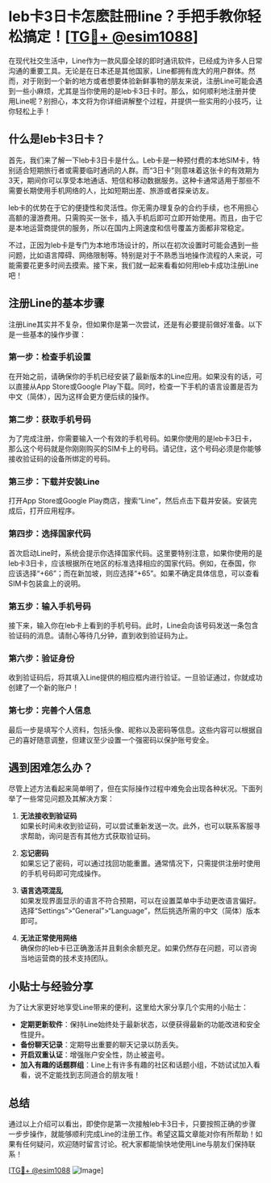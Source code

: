 # leb卡3日卡怎麽註冊line？手把手教你轻松搞定！[[TG💪+ @esim1088](https://t.me/s/esim1088)]

在现代社交生活中，Line作为一款风靡全球的即时通讯软件，已经成为许多人日常沟通的重要工具。无论是在日本还是其他国家，Line都拥有庞大的用户群体。然而，对于刚到一个新的地方或者想要体验新鲜事物的朋友来说，注册Line可能会遇到一些小麻烦，尤其是当你使用的是leb卡3日卡时。那么，如何顺利地注册并使用Line呢？别担心，本文将为你详细讲解整个过程，并提供一些实用的小技巧，让你轻松上手！

## 什么是leb卡3日卡？

首先，我们来了解一下leb卡3日卡是什么。Leb卡是一种预付费的本地SIM卡，特别适合短期旅行者或需要临时通讯的人群。而“3日卡”则意味着这张卡的有效期为3天，期间你可以享受本地通话、短信和移动数据服务。这种卡通常适用于那些不需要长期使用手机网络的人，比如短期出差、旅游或者探亲访友。

leb卡的优势在于它的便捷性和灵活性。你无需办理复杂的合约手续，也不用担心高额的漫游费用。只需购买一张卡，插入手机后即可立即开始使用。而且，由于它是本地运营商提供的服务，所以在国内上网速度和信号覆盖方面都非常稳定。

不过，正因为leb卡是专门为本地市场设计的，所以在初次设置时可能会遇到一些问题，比如语言障碍、网络限制等。特别是对于不熟悉当地操作流程的人来说，可能需要花更多时间去摸索。接下来，我们就一起来看看如何用leb卡成功注册Line吧！

## 注册Line的基本步骤

注册Line其实并不复杂，但如果你是第一次尝试，还是有必要提前做好准备。以下是一些基本的操作步骤：

### 第一步：检查手机设置
在开始之前，请确保你的手机已经安装了最新版本的Line应用。如果没有的话，可以直接从App Store或Google Play下载。同时，检查一下手机的语言设置是否为中文（简体），因为这样会更方便后续的操作。

### 第二步：获取手机号码
为了完成注册，你需要输入一个有效的手机号码。如果你使用的是leb卡3日卡，那么这个号码就是你刚刚购买的SIM卡上的号码。请记住，这个号码必须是你能够接收验证码的设备所绑定的号码。

### 第三步：下载并安装Line
打开App Store或Google Play商店，搜索“Line”，然后点击下载并安装。安装完成后，打开应用程序。

### 第四步：选择国家代码
首次启动Line时，系统会提示你选择国家代码。这里要特别注意，如果你使用的是leb卡3日卡，应该根据所在地区的标准选择相应的国家代码。例如，在泰国，你应该选择“+66”；而在新加坡，则应选择“+65”。如果不确定具体信息，可以查看SIM卡包装盒上的说明。

### 第五步：输入手机号码
接下来，输入你在leb卡上看到的手机号码。此时，Line会向该号码发送一条包含验证码的消息。请耐心等待几分钟，直到收到验证码为止。

### 第六步：验证身份
收到验证码后，将其填入Line提供的相应框内进行验证。一旦验证通过，你就成功创建了一个新的账户！

### 第七步：完善个人信息
最后一步是填写个人资料，包括头像、昵称以及密码等信息。这些内容可以根据自己的喜好随意调整，但建议至少设置一个强密码以保护账号安全。

## 遇到困难怎么办？

尽管上述方法看起来简单明了，但在实际操作过程中难免会出现各种状况。下面列举了一些常见问题及其解决方案：

1. **无法接收到验证码**  
   如果长时间未收到验证码，可以尝试重新发送一次。此外，也可以联系客服寻求帮助，询问是否有其他方式获取验证码。

2. **忘记密码**  
   如果忘记了密码，可以通过找回功能重置。通常情况下，只需提供注册时使用的手机号码即可完成操作。

3. **语言选项混乱**  
   如果发现界面显示的语言不符合预期，可以在设置菜单中手动更改语言偏好。选择“Settings”>“General”>“Language”，然后挑选所需的中文（简体）版本即可。

4. **无法正常使用网络**  
   确保你的leb卡已正确激活并且剩余余额充足。如果仍然存在问题，可以咨询当地运营商的技术支持团队。

## 小贴士与经验分享

为了让大家更好地享受Line带来的便利，这里给大家分享几个实用的小贴士：

- **定期更新软件**：保持Line始终处于最新状态，以便获得最新的功能改进和安全性提升。
- **备份聊天记录**：定期导出重要的聊天记录以防丢失。
- **开启双重认证**：增强账户安全性，防止被盗号。
- **加入有趣的话题群组**：Line上有许多有趣的社区和话题小组，不妨试试加入看看，说不定能找到志同道合的朋友哦！

## 总结

通过以上介绍可以看出，即使你是第一次接触leb卡3日卡，只要按照正确的步骤一步步操作，就能够顺利完成Line的注册工作。希望这篇文章能对你有所帮助！如果有任何疑问，欢迎随时留言讨论。祝大家都能愉快地使用Line与朋友们保持联系！

[[TG💪+ @esim1088](https://t.me/s/esim1088) ![Image](https://i.postimg.cc/4NQfJmqS/Snipaste-2025-05-13-00-14-12.png)]